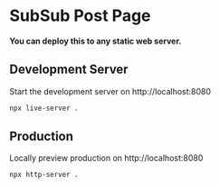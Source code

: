 # SubSub Post Page

**You can deploy this to any static web server.**

## Development Server

Start the development server on http://localhost:8080

```bash
npx live-server .
```

## Production

Locally preview production on http://localhost:8080

```bash
npx http-server .
```
